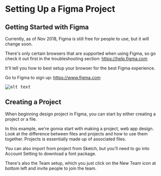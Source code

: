 # Setting Up a Figma Project

## Getting Started with Figma

Currently, as of Nov 2018, Figma is still free for people to use, but it will change soon.

There's only certain browsers that are supported when using Figma, so go check it out first in the troubleshooting section: https://help.figma.com

It'll tell you how to best setup your browser for the best Figma experience. 

Go to Figma to sign up: https://www.figma.com

<kbd>![alt text](img/figmafits.png "screenshot")</kbd>

## Creating a Project

When beginning design project in Figma, you can start by either creating a project or a file.

In this example, we're gonna start with making a project, web app design. Look at the difference between files and projects and how to use them together. Projects is essentially made up of associated files.

You can also import from project from Sketch, but you'll need to go into Account Setting to download a font package.

There's also the Team setup, which you just click on the New Team icon at bottom left and invite people to join the team.

